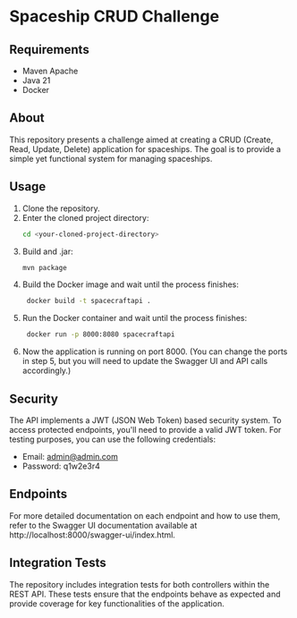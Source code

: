 # Spaceship CRUD Challenge

## Requirements

- Maven Apache
- Java 21
- Docker

## About

This repository presents a challenge aimed at creating a CRUD (Create, Read, Update, Delete) application for spaceships. The goal is to provide a simple yet functional system for managing spaceships.

## Usage

1. Clone the repository.
2. Enter the cloned project directory:
   ```bash
   cd <your-cloned-project-directory>
3. Build and .jar:
   ```bash
   mvn package
4. Build the Docker image and wait until the process finishes:
   ```bash
    docker build -t spacecraftapi .
5. Run the Docker container and wait until the process finishes:
   ```bash
    docker run -p 8000:8080 spacecraftapi
6. Now the application is running on port 8000. (You can change the ports in step 5, but you will need to update the Swagger UI and API calls accordingly.)
   
## Security

The API implements a JWT (JSON Web Token) based security system. To access protected endpoints, you'll need to provide a valid JWT token. For testing purposes, you can use the following credentials:

- Email: admin@admin.com
- Password: q1w2e3r4

## Endpoints

For more detailed documentation on each endpoint and how to use them, refer to the Swagger UI documentation available at http://localhost:8000/swagger-ui/index.html.

## Integration Tests

The repository includes integration tests for both controllers within the REST API. These tests ensure that the endpoints behave as expected and provide coverage for key functionalities of the application.
